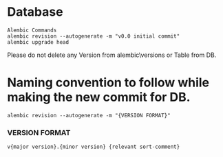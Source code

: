 # Database
    Alembic Commands
    alembic revision --autogenerate -m "v0.0 initial commit"
    alembic upgrade head

Please do not delete any Version from alembic\versions or Table from DB.

# Naming convention to follow while making the new commit for DB.
    alembic revision --autogenerate -m "{VERSION FORMAT}"

### VERSION FORMAT
    v{major version}.{minor version} {relevant sort-comment}
